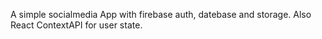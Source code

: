 A simple socialmedia App with firebase auth, datebase and storage. Also React ContextAPI for user state. 
